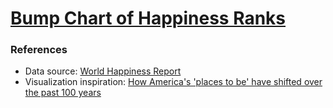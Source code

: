 # [Bump Chart of Happiness Ranks](https://zhenmao.github.io/bump-chart-happiness-ranks/)

### References

- Data source: [World Happiness Report](https://worldhappiness.report/)
- Visualization inspiration: [How America's 'places to be' have shifted over the past 100 years](https://www.washingtonpost.com/nation/interactive/2021/census-population-changes/)
